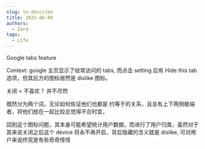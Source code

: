 ```yaml
---
slug: to-describe
title: 2025-06-09
authors:
  - Zard
tags:
  - Life
---
```


Google tabs feature

Context: google 主页显示了经常访问的 tabs, 而点击 setting 后有 Hide this tab 选项，但其后方的图标居然是 dislike 图标。

关闭 = 不喜欢？ 
并不尽然

既然分为两个词，无论如何佐证他们也都是 约等于的关系，且总有上下两侧极端者，将他们放在一起比较总觉得不合时宜，

回到这个图标问题，其本身可能希望统计用户数据，而进行了用户归类，虽然对于其来说关闭之后这个 device 将永不再开启，背后隐藏的含义就是 dislike, 可对用户来说终究是有些奇奇怪怪